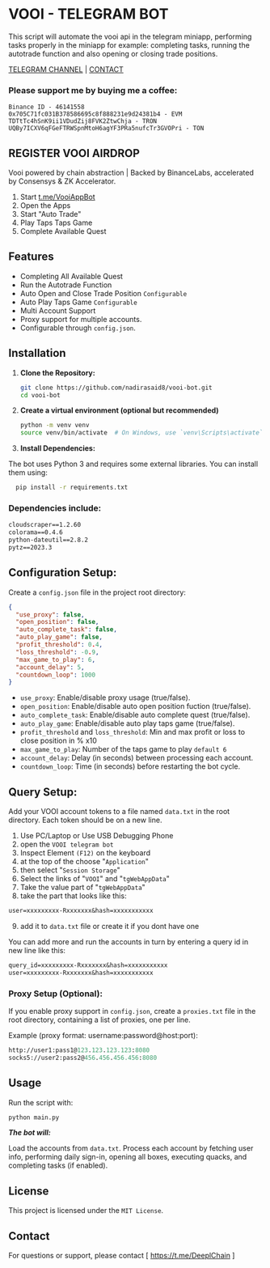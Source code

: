 # VOOI - TELEGRAM BOT

This script will automate the vooi api in the telegram miniapp, performing tasks properly in the miniapp for example: completing tasks, running the autotrade function and also opening or closing trade positions.

[TELEGRAM CHANNEL](https://t.me/Deeplchain) | [CONTACT](https://t.me/imspecials)

### Please support me by buying me a coffee: 
```
Binance ID - 46141558
0x705C71fc031B378586695c8f888231e9d24381b4 - EVM
TDTtTc4hSnK9ii1VDudZij8FVK2ZtwChja - TRON
UQBy7ICXV6qFGeFTRWSpnMtoH6agYF3PRa5nufcTr3GVOPri - TON
```

## REGISTER VOOI AIRDROP

 Vooi powered by chain abstraction | Backed by BinanceLabs, accelerated by Consensys & ZK Accelerator.
 
 1. Start [t.me/VooiAppBot](https://t.me/VooiAppBot/vooi?startapp=frenIDOP3yODG)
 2. Open the Apps 
 3. Start "Auto Trade"
 4. Play Taps Taps Game
 5. Complete Available Quest

## Features
- Completing All Available Quest
- Run the Autotrade Function
- Auto Open and Close Trade Position `Configurable`
- Auto Play Taps Game `Configurable`
- Multi Account Support 
- Proxy support for multiple accounts.
- Configurable through `config.json`.

## Installation

1. **Clone the Repository:**

   ```bash
   git clone https://github.com/nadirasaid8/vooi-bot.git
   cd vooi-bot
      ```
2. **Create a virtual environment (optional but recommended)**

    ```bash
    python -m venv venv
    source venv/bin/activate  # On Windows, use `venv\Scripts\activate`
    ```

3. **Install Dependencies:**

The bot uses Python 3 and requires some external libraries. You can install them using:

  ```bash
    pip install -r requirements.txt
  ```

### Dependencies include:

   ```txt
cloudscraper==1.2.60
colorama==0.4.6
python-dateutil==2.8.2
pytz==2023.3
   ```

## Configuration Setup:

Create a `config.json` file in the project root directory:

   ```json
 {
     "use_proxy": false,
     "open_position": false,
     "auto_complete_task": false,
     "auto_play_game": false,
     "profit_threshold": 0.4,
     "loss_threshold": -0.9,
     "max_game_to_play": 6,
     "account_delay": 5,
     "countdown_loop": 1000
 }
   ```
- `use_proxy`: Enable/disable proxy usage (true/false).
- `open_position`: Enable/disable auto open position fuction (true/false).
- `auto_complete_task`: Enable/disable auto complete quest (true/false).
- `auto_play_game`: Enable/disable auto play taps game (true/false).
- `profit_threshold` and `loss_threshold`: Min and max profit or loss to close position in % x10
- `max_game_to_play`: Number of the taps game to play `default 6`
- `account_delay`: Delay (in seconds) between processing each account.
- `countdown_loop`: Time (in seconds) before restarting the bot cycle.

## Query Setup:

Add your VOOI account tokens to a file named `data.txt` in the root directory. Each token should be on a new line.

1. Use PC/Laptop or Use USB Debugging Phone
2. open the `VOOI telegram bot`
3. Inspect Element `(F12)` on the keyboard
4. at the top of the choose "`Application`" 
5. then select "`Session Storage`" 
6. Select the links of "`VOOI`" and "`tgWebAppData`"
7. Take the value part of "`tgWebAppData`"
8. take the part that looks like this: 

```txt 
user=xxxxxxxxx-Rxxxxxxx&hash=xxxxxxxxxxx
```
9. add it to `data.txt` file or create it if you dont have one


You can add more and run the accounts in turn by entering a query id in new line like this:
```txt
query_id=xxxxxxxxx-Rxxxxxxx&hash=xxxxxxxxxxx
user=xxxxxxxxx-Rxxxxxxx&hash=xxxxxxxxxxx
```

### Proxy Setup (Optional):

If you enable proxy support in `config.json`, create a `proxies.txt` file in the root directory, containing a list of proxies, one per line.

Example (proxy format: username:password@host:port):

   ```graphql
http://user1:pass1@123.123.123.123:8080
socks5://user2:pass2@456.456.456.456:8080
   ```

## Usage
Run the script with:

   ```bash
python main.py
   ```

***The bot will:***

Load the accounts from `data.txt`.
Process each account by fetching user info, performing daily sign-in, opening all boxes, executing quacks, and completing tasks (if enabled).

## License
This project is licensed under the `MIT License`.

## Contact
For questions or support, please contact [ https://t.me/DeeplChain ]